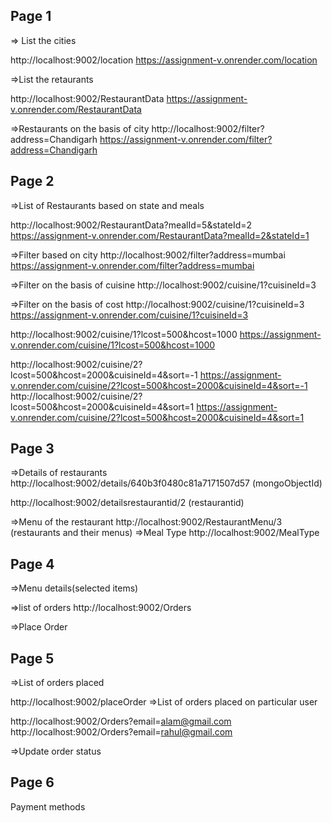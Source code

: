 Page 1
---------
=> List the cities

http://localhost:9002/location
https://assignment-v.onrender.com/location




=>List the retaurants

http://localhost:9002/RestaurantData
https://assignment-v.onrender.com/RestaurantData

=>Restaurants on the basis of city 
http://localhost:9002/filter?address=Chandigarh
https://assignment-v.onrender.com/filter?address=Chandigarh

Page 2
---------
=>List of Restaurants based on state and meals

http://localhost:9002/RestaurantData?mealId=5&stateId=2
https://assignment-v.onrender.com/RestaurantData?mealId=2&stateId=1


=>Filter based on city
http://localhost:9002/filter?address=mumbai
https://assignment-v.onrender.com/filter?address=mumbai



=>Filter on the basis of cuisine
http://localhost:9002/cuisine/1?cuisineId=3

=>Filter on the basis of cost
http://localhost:9002/cuisine/1?cuisineId=3
https://assignment-v.onrender.com/cuisine/1?cuisineId=3


http://localhost:9002/cuisine/1?lcost=500&hcost=1000
https://assignment-v.onrender.com/cuisine/1?lcost=500&hcost=1000


http://localhost:9002/cuisine/2?lcost=500&hcost=2000&cuisineId=4&sort=-1
https://assignment-v.onrender.com/cuisine/2?lcost=500&hcost=2000&cuisineId=4&sort=-1
http://localhost:9002/cuisine/2?lcost=500&hcost=2000&cuisineId=4&sort=1
https://assignment-v.onrender.com/cuisine/2?lcost=500&hcost=2000&cuisineId=4&sort=1

Page 3
--------
=>Details of restaurants
http://localhost:9002/details/640b3f0480c81a7171507d57
(mongoObjectId)

http://localhost:9002/detailsrestaurantid/2
(restaurantid)


=>Menu of the restaurant
http://localhost:9002/RestaurantMenu/3 
(restaurants and their menus)
=>Meal Type 
http://localhost:9002/MealType

Page 4
---------
=>Menu details(selected items)


=>list of orders
http://localhost:9002/Orders

=>Place Order

Page 5
---------
=>List of orders placed



http://localhost:9002/placeOrder
=>List of orders placed on particular user

http://localhost:9002/Orders?email=alam@gmail.com
http://localhost:9002/Orders?email=rahul@gmail.com

=>Update order status



Page 6
-------
Payment methods

